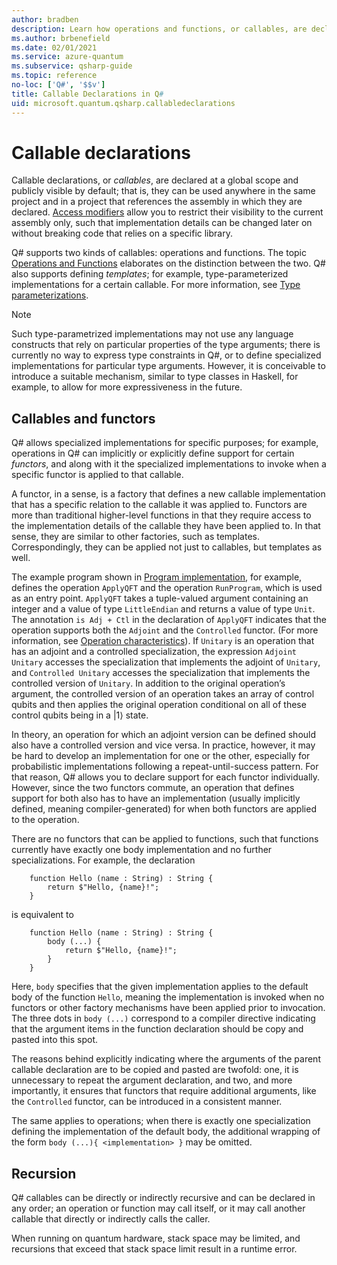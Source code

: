 ```yaml
---
author: bradben
description: Learn how operations and functions, or callables, are declared in the Q# programming language.
ms.author: brbenefield
ms.date: 02/01/2021
ms.service: azure-quantum
ms.subservice: qsharp-guide
ms.topic: reference
no-loc: ['Q#', '$$v']
title: Callable Declarations in Q#
uid: microsoft.quantum.qsharp.callabledeclarations
---
```


# Callable declarations

Callable declarations, or *callables*, are declared at a global scope and publicly visible by default; that is, they can be used anywhere in the same project and in a project that references the assembly in which they are declared. [Access modifiers](xref:microsoft.quantum.qsharp.programstructure-overview#access-modifiers) allow you to restrict their visibility to the current assembly only, such that implementation details can be changed later on without breaking code that relies on a specific library. 

Q# supports two kinds of callables: operations and functions. The topic [Operations and Functions](xref:microsoft.quantum.qsharp.operationsandfunctions#operations-and-functions) elaborates on the distinction between the two. Q# also supports defining *templates*; for example, type-parameterized implementations for a certain callable. For more information, see [Type parameterizations](xref:microsoft.quantum.qsharp.typeparameterizations#type-parameterizations). 

> [!NOTE] 
> Such type-parametrized implementations may not use any language constructs that rely on particular properties of the type arguments; there is currently no way to express type constraints in Q#, or to define specialized implementations for particular type arguments. However, it is conceivable to introduce a suitable mechanism, similar to type classes in Haskell, for example, to allow for more expressiveness in the future. 

## Callables and functors

Q# allows specialized implementations for specific purposes; for example, operations in Q# can implicitly or explicitly define support for certain *functors*, and along with it the specialized implementations to invoke when a specific functor is applied to that callable. 

A functor, in a sense, is a factory that defines a new callable implementation that has a specific relation to the callable it was applied to. 
Functors are more than traditional higher-level functions in that they require access to the implementation details of the callable they have been applied to. In that sense, they are similar to other factories, such as templates. Correspondingly, they can be applied not just to callables, but templates as well. 

The example program shown in [Program implementation](xref:microsoft.quantum.qsharp.programstructure-overview), for example, defines the operation `ApplyQFT` and the operation `RunProgram`, which is used as an entry point. `ApplyQFT` takes a tuple-valued argument containing an integer and a value of type `LittleEndian` and returns a value of type `Unit`. The annotation `is Adj + Ctl` in the declaration of `ApplyQFT` indicates that the operation supports both the `Adjoint` and the `Controlled` functor. (For more information, see [Operation characteristics](xref:microsoft.quantum.qsharp.operationsandfunctions#operation-characteristics)). If `Unitary` is an operation that has an adjoint and a controlled specialization, the expression `Adjoint Unitary` accesses the specialization that implements the adjoint of `Unitary`, and `Controlled Unitary` accesses the specialization that implements the controlled version of `Unitary`.
In addition to the original operation’s argument, the controlled version of an operation takes an array of control qubits and then applies the original operation conditional on all of these control qubits being in a |1⟩ state.

In theory, an operation for which an adjoint version can be defined should also have a controlled version and vice versa. In practice, however, it may be hard to develop an implementation for one or the other, especially for probabilistic implementations following a repeat-until-success pattern. 
For that reason, Q# allows you to declare support for each functor individually. However, since the two functors commute, an operation that defines support for both also has to have an implementation (usually implicitly defined, meaning compiler-generated) for when both functors are applied to the operation. 

There are no functors that can be applied to functions, such that functions currently have exactly one body implementation and no further specializations. For example, the declaration

```qsharp
    function Hello (name : String) : String {
        return $"Hello, {name}!";
    }
```

is equivalent to

```qsharp
    function Hello (name : String) : String {
        body (...) {
            return $"Hello, {name}!";
        }
    }
```

Here, `body` specifies that the given implementation applies to the default body of the function `Hello`, meaning the implementation is invoked when no functors or other factory mechanisms have been applied prior to invocation. The three dots in `body (...)` correspond to a compiler directive indicating that the argument items in the function declaration should be copy and pasted into this spot.  

The reasons behind explicitly indicating where the arguments of the parent callable declaration are to be copied and pasted are twofold: one, it is unnecessary to repeat the argument declaration, and two, and more importantly, it ensures that functors that require additional arguments, like the `Controlled` functor, can be introduced in a consistent manner.

The same applies to operations; when there is exactly one specialization defining the implementation of the default body, the additional wrapping of the form `body (...){ <implementation> }` may be omitted.

## Recursion

Q# callables can be directly or indirectly recursive and can be declared in any order; an operation or function may call itself, or it may call another callable that directly or indirectly calls the caller. 

When running on quantum hardware, stack space may be limited, and recursions that exceed that stack space limit result in a runtime error.



